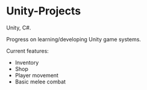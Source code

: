# Unity-Projects
Unity, C#.

Progress on learning/developing Unity game systems.

Current features:
- Inventory
- Shop
- Player movement
- Basic melee combat
